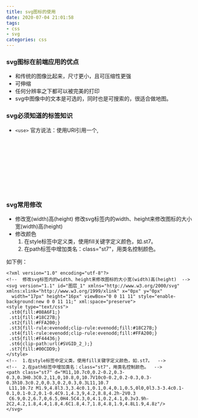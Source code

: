 ```yaml
---
title: svg图标的使用
date: 2020-07-04 21:01:58
tags:
- css
- svg
categories: css
---
```

### svg图标在前端应用的优点
* 和传统的图像比起来，尺寸更小，且可压缩性更强
* 可伸缩
* 任何分辨率之下都可以被完美的打印
* svg中图像中的文本是可选的，同时也是可搜索的，很适合做地图。

### svg必须知道的标签知识
* `<use>`
  官方说法：使用URI引用一个<G>,<svg>或其他具有一个唯一的ID属性和重复的图形元素。复制的是原始的元素，因此文件中的原始存在只是一个参考。原始影响到所有副本的任何改变。
  理解：作用是能从SVG文档内部取出一个节点，通过唯一的ID属性克隆它，并把它输出到别处。跟‘引用’很相似，但它是深度克隆。
### svg常用修改

* 修改宽(width)高(height)
    修改svg标签内的width、height来修改图标的大小宽(width)高(height)
* 修改颜色
    1. 在style标签中定义类，使用fill关键字定义颜色，如.st7。
    2. 在path标签中增加类名：class="st7"，用类名控制颜色。
    
如下例：
```
<?xml version="1.0" encoding="utf-8"?>
<!--  修改svg标签内的width、height来修改图标的大小宽(width)高(height)  -->
<svg version="1.1" id="图层_1" xmlns="http://www.w3.org/2000/svg" xmlns:xlink="http://www.w3.org/1999/xlink" x="0px" y="0px"
  width="17px" height="16px" viewBox="0 0 11 11" style="enable-background:new 0 0 11 11;" xml:space="preserve">
<style type="text/css">
 .st0{fill:#08A6F1;}
 .st1{fill:#18C27B;}
 .st2{fill:#FFA200;}
 .st3{fill-rule:evenodd;clip-rule:evenodd;fill:#18C27B;}
 .st4{fill-rule:evenodd;clip-rule:evenodd;fill:#FFA200;}
 .st5{fill:#F44436;}
 .st6{clip-path:url(#SVGID_2_);}
 .st7{fill:#00CDD9;}
</style>
<!--  1.在style标签中定义类，使用fill关键字定义颜色，如.st7。  -->
<!--  2.在path标签中增加类名：class="st7"，用类名控制颜色。  -->
<path class="st7" d="M11,10.7c0,0.2-0.2,0.3-0.3,0.3H0.3C0.2,11,0,10.8,0,10.7V10c0-0.2,0.2-0.3,0.3-0.3h10.3c0.2,0,0.3,0.2,0.3,0.3L11,10.7
 L11,10.7z M1.9,4.8l3.3,3.4c0.1,0.1,0.4,0.1,0.5,0l0,0l3.3-3.4c0.1-0.1,0.1-0.2,0.1-0.4C9.1,4.3,9,4.2,8.8,4.2h-2V0.3
 C6.9,0.2,6.7,0,6.5,0H4.5C4.3,0,4.1,0.2,4.1,0.3v3.9h-2C2,4.2,1.8,4.4,1.8,4.6C1.8,4.7,1.8,4.8,1.9,4.8L1.9,4.8z"/>
</svg>
```
